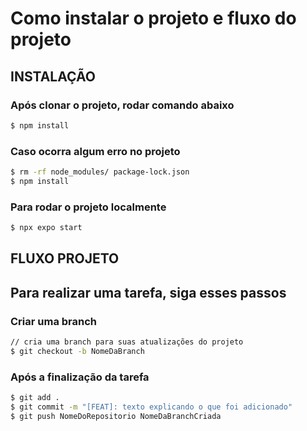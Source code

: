 # Como instalar o projeto e fluxo do projeto


## INSTALAÇÃO

### Após clonar o projeto, rodar comando abaixo
```bash
$ npm install
```

### Caso ocorra algum erro no projeto
```bash
$ rm -rf node_modules/ package-lock.json
$ npm install
```

### Para rodar o projeto localmente
```bash
$ npx expo start
```

## FLUXO PROJETO

## Para realizar uma tarefa, siga esses passos


### Criar uma branch
```bash
// cria uma branch para suas atualizações do projeto
$ git checkout -b NomeDaBranch
```

### Após a finalização da tarefa
```bash
$ git add .
$ git commit -m "[FEAT]: texto explicando o que foi adicionado"
$ git push NomeDoRepositorio NomeDaBranchCriada
```